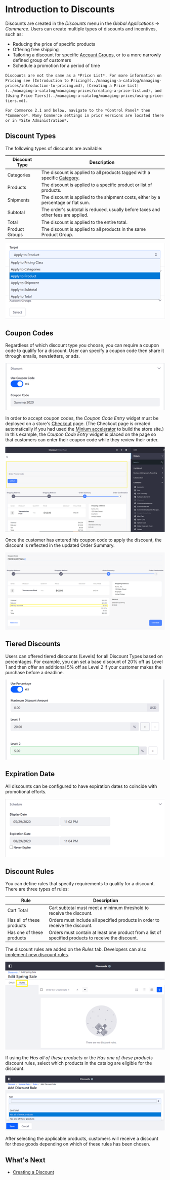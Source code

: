 # Introduction to Discounts

Discounts are created in the _Discounts_ menu in the _Global Applications_ &rarr; _Commerce_. Users can create multiple types of discounts and incentives, such as:

* Reducing the price of specific products
* Offering free shipping
* Tailoring a discount for specific [Account Groups](../users-and-accounts/account-management/creating-a-new-account-group.md), or to a more narrowly defined group of customers
* Schedule a promotion for a period of time

```{tip}
Discounts are not the same as a *Price List*. For more information on Pricing see [Introduction to Pricing](../managing-a-catalog/managing-prices/introduction-to-pricing.md), [Creating a Price List](../managing-a-catalog/managing-prices/creating-a-price-list.md), and [Using Price Tiers](../managing-a-catalog/managing-prices/using-price-tiers.md).
```

```{note}
For Commerce 2.1 and below, navigate to the *Control Panel* then *Commerce*. Many Commerce settings in prior versions are located there or in *Site Administration*.
```

## Discount Types

The following types of discounts are available:

| Discount Type | Description |
| --- | --- |
| Categories | The discount is applied to all products tagged with a specific [Category](../managing-a-catalog/creating-and-managing-products/products/organizing-your-catalog-with-product-categories.md). |
| Products | The discount is applied to a specific product or list of products.  |
| Shipments | The discount is applied to the shipment costs, either by a percentage or flat sum. |
| Subtotal | The order's subtotal is reduced, usually before taxes and other fees are applied. |
| Total | The discount is applied to the entire total. |
| Product Groups | The discount is applied to all products in the same Product Group. |

![Select a Discount Type.](./introduction-to-discounts/images/01.png)

## Coupon Codes

Regardless of which discount type you choose, you can require a coupon code to qualify for a discount. User can specify a coupon code then share it through emails, newsletters, or ads.

![Activate the Coupon Code feature and enter a coupon code for this discount type.](./introduction-to-discounts/images/02.png)

In order to accept coupon codes, the _Coupon Code Entry_ widget must be deployed on a store's [Checkout](../creating-store-content/commerce-storefront-pages/checkout.md) page. (The Checkout page is created automatically if you had used the [Minium accelerator](../starting-a-store/using-the-minium-accelerator-to-jump-start-your-b2b-store.md) to build the store site.) In this example, the _Coupon Code Entry_ widget is placed on the page so that customers can enter their coupon code while they review their order.

![Place the Coupon Code Entry widget on the Checkout page.](./introduction-to-discounts/images/07.png)

Once the customer has entered his coupon code to apply the discount, the discount is reflected in the updated Order Summary.

![Once applied, the discount is reflected in the order summary.](./introduction-to-discounts/images/08.png)

## Tiered Discounts

Users can offered tiered discounts (Levels) for all Discount Types based on percentages. For example, you can set a base discount of 20% off as Level 1 and then offer an additional 5% off as Level 2 if your customer makes the purchase before a deadline.

![Set different levels for a discount based on a percentage.](./introduction-to-discounts/images/06.png)

## Expiration Date

All discounts can be configured to have expiration dates to coincide with promotional efforts.

![Activate the Coupon Code feature and enter a coupon code for this discount type.](./introduction-to-discounts/images/03.png)

## Discount Rules

You can define rules that specify requirements to qualify for a discount. There are three types of rules:

| Rule | Description |
| --- | --- |
| Cart Total | Cart subtotal must meet a minimum threshold to receive the discount. |
| Has all of these products | Orders must include all specified products in order to receive the discount. |
| Has one of these products | Orders must contain at least one product from a list of specified products to receive the discount. |

The discount rules are added on the _Rules_ tab. Developers can also [implement new discount rules](../developer-guide/adding-a-new-discount-rule-type.md).

![Add a discount rule.](./introduction-to-discounts/images/04.png)

If using the _Has all of these products_ or the _Has one of these products_ discount rules, select which products in the catalog are eligible for the discount.

![Discount rule types dropdown](./introduction-to-discounts/images/05.png)

After selecting the applicable products, customers will receive a discount for these goods depending on which of these rules has been chosen.

## What's Next

* [Creating a Discount](./creating-a-discount.md)
